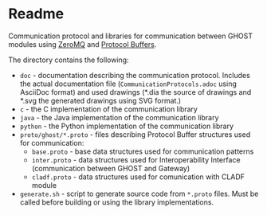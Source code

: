 # Readme

Communication protocol and libraries for communication between GHOST modules using [ZeroMQ](http://zeromq.org/)
and [Protocol Buffers](https://developers.google.com/protocol-buffers/).

The directory contains the following:
* `doc` - documentation describing the communication protocol.
Includes the actual documentation file (`CommunicationProtocols.adoc` using AsciiDoc format) and used drawings
(*.dia the source of drawings and *.svg the generated drawings using SVG format.)
* `c` - the C implementation of the communication library
* `java` - the Java implementation of the communication library
* `python` - the Python implementation of the communication library
* `proto/ghost/*.proto` - files describing Protocol Buffer structures used for communication:
  * `base.proto` - base data structures used for communication patterns
  * `inter.proto` - data structures used for Interoperability Interface (communication between GHOST and Gateway)
  * `cladf.proto` - data structures used for comunication with CLADF module
* `generate.sh` - script to generate source code from `*.proto` files.
Must be called before building or using the library implementations.

